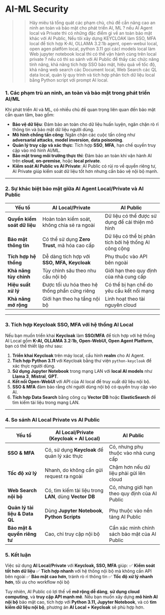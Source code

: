 # AI-ML Security

>> Hãy miêu tả tổng quát các phạm chù, chủ đề cần nâng cao an ninh an toàn và bảo mật cho phát triển AI, ML ? nếu AI Agent local và Private thì có những đặc điểm gì về an toàn bảo mật khác với AI Public, Nếu tôi xây dựng KEYCLOAK làm SSO, MFA local để tích hợp K-AI, OLLAMA 3.2:1b agent, open-webui local, open agen platfỏm local, python 3.11 gọi cácl models local làm Web jupyter notebook local thì có thể vận hành cùng trên local private ? nếu có thì so sánh với AI Public để thấy các chức năng tính năng, khả năng tích hợp SSO bảo mật, hiệu quả về tốc độ, khả năng web search các Document local, Web Search các QL data local, quản lý quy trình và tích hợp phân tích dữ liệu local bằng Python script với prompt AI local.

### **1. Các phạm trù an ninh, an toàn và bảo mật trong phát triển AI/ML**
Khi phát triển AI và ML, có nhiều chủ đề quan trọng liên quan đến bảo mật cần quan tâm, bao gồm:
- **Bảo vệ dữ liệu**: Đảm bảo an toàn cho dữ liệu huấn luyện, ngăn chặn rò rỉ thông tin và bảo mật dữ liệu người dùng.
- **Mô hình chống tấn công**: Ngăn chặn các cuộc tấn công như **adversarial attacks**, **model inversion**, **data poisoning**.
- **Quản lý truy cập và xác thực**: Tích hợp **SSO**, **MFA**, hạn chế quyền truy cập vào mô hình AI/ML.
- **Bảo mật trong môi trường thực thi**: Đảm bảo an toàn khi vận hành AI trên **cloud**, **on-premise**, hoặc **local private**.
- **Kiểm soát AI Public vs AI Private**: AI Public có rủi ro về quyền riêng tư, AI Private giúp kiểm soát dữ liệu tốt hơn nhưng cần bảo vệ nội bộ mạnh.

---

### **2. Sự khác biệt bảo mật giữa AI Agent Local/Private và AI Public**
| Yếu tố | AI Local/Private | AI Public |
|--------|----------------|-----------|
| **Quyền kiểm soát dữ liệu** | Hoàn toàn kiểm soát, không chia sẻ ra ngoài | Dữ liệu có thể được sử dụng để cải thiện mô hình |
| **Bảo mật thông tin** | Có thể sử dụng **Zero Trust**, mã hóa cao cấp | Dữ liệu có thể bị phân tích bởi hệ thống AI công cộng |
| **Tích hợp hệ thống** | Dễ dàng tích hợp với **SSO, MFA, Keycloak** | Phụ thuộc vào API bên ngoài |
| **Khả năng tùy chỉnh** | Tùy chỉnh sâu theo nhu cầu nội bộ | Giới hạn theo quy định của nhà cung cấp |
| **Hiệu suất xử lý** | Được tối ưu hóa theo hệ thống phần cứng riêng | Có thể bị hạn chế do yêu cầu kết nối mạng |
| **Khả năng mở rộng** | Giới hạn theo hạ tầng nội bộ | Linh hoạt theo tài nguyên cloud |

---

### **3. Tích hợp Keycloak SSO, MFA với hệ thống AI Local**
Nếu bạn muốn triển khai **Keycloak** làm **SSO/MFA** để tích hợp với hệ thống AI Local gồm **K-AI, OLLAMA 3.2:1b, Open-WebUI, Open Agent Platform**, bạn có thể thiết lập như sau:

1. **Triển khai Keycloak** trên máy local, cấu hình **realm** cho AI Agent.
2. **Tích hợp Python 3.11** với Keycloak bằng thư viện `python-keycloak` để xác thực người dùng.
3. **Sử dụng Jupyter Notebook** trong mạng LAN với **local AI models** như **Llama 3**, **Mistral**, **GPT**.
4. **Kết nối Open-WebUI** với API của AI local để truy xuất dữ liệu nội bộ.
5. **SSO & MFA** đảm bảo rằng chỉ người dùng nội bộ có quyền truy cập vào AI.
6. **Tích hợp Data Search** bằng công cụ **Vector DB** hoặc **ElasticSearch** để tìm kiếm tài liệu trong mạng LAN.

---

### **4. So sánh AI Local Private vs AI Public**
| Yếu tố | AI Local/Private (Keycloak + AI Local) | AI Public |
|--------|---------------------------------|-----------|
| **SSO & MFA** | Có, sử dụng **Keycloak** để quản lý xác thực | Có, nhưng phụ thuộc vào nhà cung cấp |
| **Tốc độ xử lý** | Nhanh, do không cần gửi request ra ngoài | Chậm hơn nếu dữ liệu phải gửi lên cloud |
| **Web Search nội bộ** | Có, tìm kiếm tài liệu trong **LAN**, dùng **Vector DB** | Có, nhưng giới hạn theo quy định của AI Public |
| **Quản lý tài liệu & Data QL** | Dùng **Jupyter Notebook**, **Python Scripts** | Phụ thuộc vào nền tảng AI Public |
| **Bảo mật & quyền riêng tư** | Cao, chỉ truy cập nội bộ | Cần xác minh chính sách bảo mật của AI Public |

### **5. Kết luận**
Việc sử dụng **AI Local/Private** với **Keycloak, SSO, MFA** giúp:
✅ **Kiểm soát tốt hơn dữ liệu**
✅ **Tích hợp nhanh** với hệ thống nội bộ mà không cần API bên ngoài
✅ **Bảo mật cao hơn**, tránh rò rỉ thông tin
✅ **Tốc độ xử lý nhanh hơn**, tối ưu cho workflow nội bộ

Tuy nhiên, AI Public có lợi thế về **mở rộng dễ dàng**, **sử dụng cloud computing**, và **truy cập API mạnh mẽ**. Nếu bạn muốn xây dựng **mô hình AI nội bộ** bảo mật cao, tích hợp với **Python 3.11, Jupyter Notebook**, và có **tìm kiếm dữ liệu nội bộ**, phương án **AI Local + Keycloak** sẽ phù hợp hơn.

